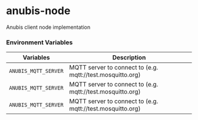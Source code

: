 # anubis-node
Anubis client node implementation

### Environment Variables

| Variables | Description |
| --------- | ----------- |
| `ANUBIS_MQTT_SERVER`| MQTT server to connect to (e.g. mqtt://test.mosquitto.org) |
| `ANUBIS_MQTT_SERVER`| MQTT server to connect to (e.g. mqtt://test.mosquitto.org) |
| `ANUBIS_MQTT_SERVER`| MQTT server to connect to (e.g. mqtt://test.mosquitto.org) |
